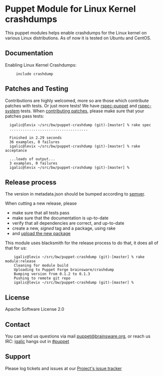 # Puppet Module for Linux Kernel crashdumps

This puppet modules helps enable crashdumps for the Linux kernel on various Linux distributions. As of now it is tested on Ubuntu and CentOS.

## Documentation

Enabling Linux Kernel Crashdumps:

```puppet
     include crashdump
```

## Patches and Testing

Contributions are highly welcomed, more so are those which contribute patches with tests. Or just more tests! We have [rspec-puppet](http://rspec-puppet.com/) and [rspec-system](https://github.com/puppetlabs/rspec-system-serverspec) tests. When [contributing patches](https://help.github.com/articles/using-pull-requests), please make sure that your patches pass tests:

```console
  igalic@levix ~/src/bw/puppet-crashdump (git)-[master] % rake spec
  ....................................

  Finished in 2.29 seconds
  36 examples, 0 failures
  igalic@levix ~/src/bw/puppet-crashdump (git)-[master] % rake acceptance

  ...loads of output...
  3 examples, 0 failures
  igalic@levix ~/src/bw/puppet-crashdump (git)-[master] %
```

## Release process

The version in metadata.json should be bumped according to [semver](http://semver.org/).

When cutting a new release, please

* make sure that all tests pass
* make sure that the documentation is up-to-date
* verify that all dependencies are correct, and up-to-date
* create a new, *signed* tag and a package, using rake
* and [upload the new package](http://forge.puppetlabs.com/brainsware/linux-crashdump/upload)

This module uses blacksmith for the release process to do that, it does all of that for us:

```console
    igalic@levix ~/src/bw/puppet-crashdump (git)-[master] % rake module:release
    Cleaning for module build
    Uploading to Puppet Forge brainsware/crashdump
    Bumping version from 0.1.2 to 0.1.3
    Pushing to remote git repo
    igalic@levix ~/src/bw/puppet-crashdump (git)-[master] %
```


License
-------

Apache Software License 2.0


Contact
-------

You can send us questions via mail [puppet@brainsware.org](puppet@brainsware.org), or reach us IRC: [igalic](https://github.com/igalic) hangs out in [#puppet](irc://freenode.org/#puppet)

Support
-------

Please log tickets and issues at our [Project's issue tracker](https://github.com/Brainsware/puppet-crashdump/issues)
